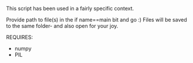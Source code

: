 This script has been used in a fairly specific context.  

Provide path to file(s) in the if name==main bit and go :)
Files will be saved to the same folder- and also open for your joy.  

REQUIRES:
* numpy
* PIL
